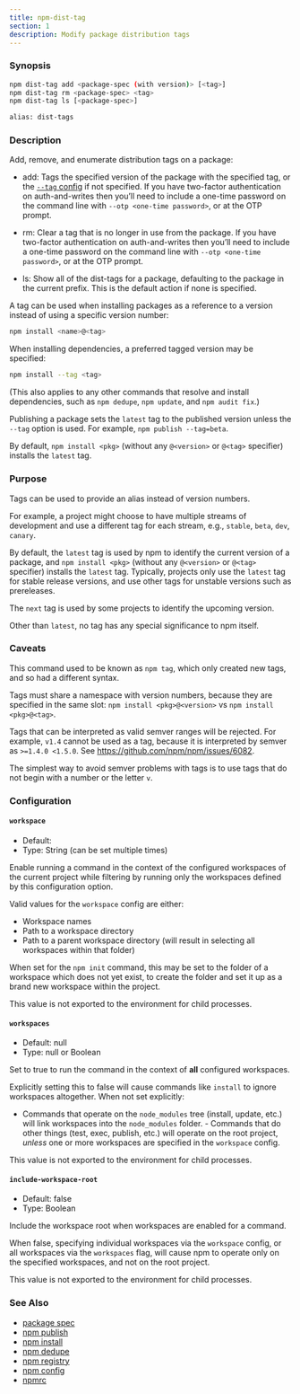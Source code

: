 ```yaml
---
title: npm-dist-tag
section: 1
description: Modify package distribution tags
---
```


### Synopsis

```bash
npm dist-tag add <package-spec (with version)> [<tag>]
npm dist-tag rm <package-spec> <tag>
npm dist-tag ls [<package-spec>]

alias: dist-tags
```

### Description

Add, remove, and enumerate distribution tags on a package:

* add: Tags the specified version of the package with the specified tag,
  or the [`--tag` config](/using-npm/config#tag) if not specified. If you have
  two-factor authentication on auth-and-writes then you’ll need to include a
  one-time password on the command line with
  `--otp <one-time password>`, or at the OTP prompt.

* rm: Clear a tag that is no longer in use from the package. If you have
  two-factor authentication on auth-and-writes then you’ll need to include
  a one-time password on the command line with `--otp <one-time password>`,
  or at the OTP prompt.

* ls: Show all of the dist-tags for a package, defaulting to the package in
  the current prefix. This is the default action if none is specified.

A tag can be used when installing packages as a reference to a version instead
of using a specific version number:

```bash
npm install <name>@<tag>
```

When installing dependencies, a preferred tagged version may be specified:

```bash
npm install --tag <tag>
```

(This also applies to any other commands that resolve and install
dependencies, such as `npm dedupe`, `npm update`, and `npm audit fix`.)

Publishing a package sets the `latest` tag to the published version unless the
`--tag` option is used. For example, `npm publish --tag=beta`.

By default, `npm install <pkg>` (without any `@<version>` or `@<tag>`
specifier) installs the `latest` tag.

### Purpose

Tags can be used to provide an alias instead of version numbers.

For example, a project might choose to have multiple streams of development
and use a different tag for each stream, e.g., `stable`, `beta`, `dev`,
`canary`.

By default, the `latest` tag is used by npm to identify the current version
of a package, and `npm install <pkg>` (without any `@<version>` or `@<tag>`
specifier) installs the `latest` tag. Typically, projects only use the
`latest` tag for stable release versions, and use other tags for unstable
versions such as prereleases.

The `next` tag is used by some projects to identify the upcoming version.

Other than `latest`, no tag has any special significance to npm itself.

### Caveats

This command used to be known as `npm tag`, which only created new tags,
and so had a different syntax.

Tags must share a namespace with version numbers, because they are
specified in the same slot: `npm install <pkg>@<version>` vs
`npm install <pkg>@<tag>`.

Tags that can be interpreted as valid semver ranges will be rejected. For
example, `v1.4` cannot be used as a tag, because it is interpreted by
semver as `>=1.4.0 <1.5.0`.  See <https://github.com/npm/npm/issues/6082>.

The simplest way to avoid semver problems with tags is to use tags that do
not begin with a number or the letter `v`.

### Configuration

#### `workspace`

* Default:
* Type: String (can be set multiple times)

Enable running a command in the context of the configured workspaces of the
current project while filtering by running only the workspaces defined by
this configuration option.

Valid values for the `workspace` config are either:

* Workspace names
* Path to a workspace directory
* Path to a parent workspace directory (will result in selecting all
  workspaces within that folder)

When set for the `npm init` command, this may be set to the folder of a
workspace which does not yet exist, to create the folder and set it up as a
brand new workspace within the project.

This value is not exported to the environment for child processes.

#### `workspaces`

* Default: null
* Type: null or Boolean

Set to true to run the command in the context of **all** configured
workspaces.

Explicitly setting this to false will cause commands like `install` to
ignore workspaces altogether. When not set explicitly:

- Commands that operate on the `node_modules` tree (install, update, etc.)
will link workspaces into the `node_modules` folder. - Commands that do
other things (test, exec, publish, etc.) will operate on the root project,
_unless_ one or more workspaces are specified in the `workspace` config.

This value is not exported to the environment for child processes.

#### `include-workspace-root`

* Default: false
* Type: Boolean

Include the workspace root when workspaces are enabled for a command.

When false, specifying individual workspaces via the `workspace` config, or
all workspaces via the `workspaces` flag, will cause npm to operate only on
the specified workspaces, and not on the root project.

This value is not exported to the environment for child processes.

### See Also

* [package spec](/using-npm/package-spec)
* [npm publish](/commands/npm-publish)
* [npm install](/commands/npm-install)
* [npm dedupe](/commands/npm-dedupe)
* [npm registry](/using-npm/registry)
* [npm config](/commands/npm-config)
* [npmrc](/configuring-npm/npmrc)
